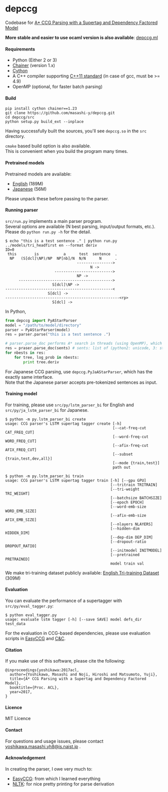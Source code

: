 # depccg
Codebase for [A\* CCG Parsing with a Supertag and Dependency Factored Model](https://arxiv.org/abs/1704.06936)

__More stable and easier to use ocaml version is also available__: [depccg.ml](https://github.com/masashi-y/depccg.ml)

#### Requirements
* Python (Either 2 or 3)
* [Chainer](http://chainer.org/) (version 1.x)
* [Cython](http://cython.org/)
* A C++ compiler supporting [C++11 standard](https://en.wikipedia.org/wiki/C%2B%2B11) (in case of gcc, must be >= 4.9)
* OpenMP (optional, for faster batch parsing)

#### Build

```
pip install cython chainer==1.23
git clone https://github.com/masashi-y/depccg.git
cd depccg/src
python setup.py build_ext --inplace
```

Having successfully built the sources, you'll see `depccg.so` in the `src` directory.

`cmake` based build option is also available.  
This is convenient when you build the program many times.  
#### Pretrained models
Pretrained models are available:
* [English](http://cl.naist.jp/~masashi-y/resources/depccg/en_hf_tri.tar.gz) (189M)
* [Japanese](http://cl.naist.jp/~masashi-y/resources/depccg/ja_hf_ccgbank.tar.gz) (56M)

Please unpack these before passing to the parser.

#### Running parser
`src/run.py` implements a main parser program.  
Several options are available (N best parsing, input/output formats, etc.). Please do `python run.py -h` for the detail.

```
$ echo "this is a test sentence ." | python run.py ../models/tri_headfirst en --format deriv
ID=0
 this        is           a      test  sentence  .
  NP   (S[dcl]\NP)/NP  NP[nb]/N  N/N      N      .
                                ---------------->
                                      N ->
                      -------------------------->
                                NP ->
      ------------------------------------------>
                     S[dcl]\NP ->
------------------------------------------------<
                   S[dcl] ->
---------------------------------------------------<rp>
                     S[dcl] ->
```

In Python,
```python
from depccg import PyAStarParser
model = "/path/to/model/directory"
parser = PyAStarParser(model)
res = parser.parse("this is a test sentence .")

# parser.parse_doc performs A* search in threads (using OpenMP), which is highly efficient.
res = praser.parse_doc(sents) # sents: list of (python2: unicode, 3: str)
for nbests in res:
    for tree, log_prob in nbests:
        print tree.deriv
```

For Japanese CCG parsing, use `depccg.PyJaAStarParser`,
which has the exactly same interface.  
Note that the Japanese parser accepts pre-tokenized sentences as input.

#### Training model

For training, please use `src/py/lstm_parser_bi` for English and `src/py/ja_lstm_parser_bi` for Japanese.  

```
$ python -m py.lstm_parser_bi create
usage: CCG parser's LSTM supertag tagger create [-h]
                                                [--cat-freq-cut CAT_FREQ_CUT]
                                                [--word-freq-cut WORD_FREQ_CUT]
                                                [--afix-freq-cut AFIX_FREQ_CUT]
                                                [--subset {train,test,dev,all}]
                                                [--mode {train,test}]
                                                path out
```

```
$ python -m py.lstm_parser_bi train
usage: CCG parser's LSTM supertag tagger train [-h] [--gpu GPU]
                                               [--tritrain TRITRAIN]
                                               [--tri-weight TRI_WEIGHT]
                                               [--batchsize BATCHSIZE]
                                               [--epoch EPOCH]
                                               [--word-emb-size WORD_EMB_SIZE]
                                               [--afix-emb-size AFIX_EMB_SIZE]
                                               [--nlayers NLAYERS]
                                               [--hidden-dim HIDDEN_DIM]
                                               [--dep-dim DEP_DIM]
                                               [--dropout-ratio DROPOUT_RATIO]
                                               [--initmodel INITMODEL]
                                               [--pretrained PRETRAINED]
                                               model train val
```

We make tri-training dataset publicly available:
[English Tri-training Dataset](http://cl.naist.jp/~masashi-y/resources/depccg/headfirst_parsed.conll.stagged.gz) (309M)

#### Evaluation
You can evaluate the performance of a supertagger with `src/py/eval_tagger.py`:
```
$ python eval_tagger.py
usage: evaluate lstm tagger [-h] [--save SAVE] model defs_dir test_data
```

For the evaluation in CCG-based dependencies, please use
evaluation scripts in [EasyCCG](https://github.com/mikelewis0/easyccg) and
[C&C](http://www.cl.cam.ac.uk/~sc609/candc-1.00.html).

#### Citation

If you make use of this software, please cite the following:

    @inproceedings{yoshikawa:2017acl,
      author={Yoshikawa, Masashi and Noji, Hiroshi and Matsumoto, Yuji},
      title={A* CCG Parsing with a Supertag and Dependency Factored Model},
      booktitle={Proc. ACL},
      year=2017,
    }

#### Licence
MIT Licence

#### Contact
For questions and usage issues, please contact yoshikawa.masashi.yh8@is.naist.jp .

#### Acknowledgement
In creating the parser, I owe very much to:
- [EasyCCG](https://github.com/mikelewis0/easyccg): from which I learned everything
- [NLTK](http://www.nltk.org/): for nice pretty printing for parse derivation
